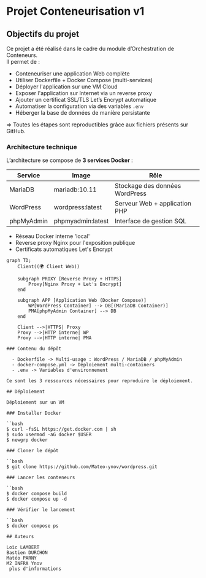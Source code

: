 # Projet Conteneurisation v1

## Objectifs du projet

Ce projet a été réalisé dans le cadre du module d’Orchestration de Conteneurs.  
Il permet de :
  - Conteneuriser une application Web complète  
  - Utiliser Dockerfile + Docker Compose (multi-services)  
  - Déployer l'application sur une VM Cloud  
  - Exposer l'application sur Internet via un reverse proxy  
  - Ajouter un certificat SSL/TLS Let’s Encrypt automatique  
  - Automatiser la configuration via des variables `.env`  
  - Héberger la base de données de manière persistante
    
=> Toutes les étapes sont reproductibles grâce aux fichiers présents sur GitHub.

### Architecture technique

L’architecture se compose de **3 services Docker** :

| Service | Image | Rôle |
|--------|------|-----|
| MariaDB | mariadb:10.11 | Stockage des données WordPress |
| WordPress | wordpress:latest | Serveur Web + application PHP |
| phpMyAdmin | phpmyadmin:latest | Interface de gestion SQL |

- Réseau Docker interne 'local'
- Reverse proxy Nginx pour l'exposition publique
- Certificats automatiques Let's Encrypt

```mermaid
graph TD;
    Client((🌍 Client Web))
    
    subgraph PROXY [Reverse Proxy + HTTPS]
        Proxy[Nginx Proxy + Let's Encrypt]
    end
    
    subgraph APP [Application Web (Docker Compose)]
        WP[WordPress Container] --> DB[(MariaDB Container)]
        PMA[phpMyAdmin Container] --> DB
    end
    
    Client -->|HTTPS| Proxy
    Proxy -->|HTTP interne| WP
    Proxy -->|HTTP interne| PMA

### Contenu du dépôt

  - Dockerfile -> Multi-usage : WordPress / MariaDB / phpMyAdmin
  - docker-compose.yml -> Déploiement multi-containers
  - .env -> Variables d'environnement

Ce sont les 3 ressources nécessaires pour reproduire le déploiement.

## Déploiement

Déploiement sur un VM

### Installer Docker

``bash
$ curl -fsSL https://get.docker.com | sh
$ sudo usermod -aG docker $USER
$ newgrp docker

### Cloner le dépôt

``bash
$ git clone https://github.com/Mateo-ynov/wordpress.git

### Lancer les conteneurs

``bash
$ docker compose build
$ docker compose up -d

### Vérifier le lancement

``bash
$ docker compose ps

## Auteurs

Loïc LAMBERT
Bastien DURCHON
Matéo PARNY
M2 INFRA Ynov
 plus d'informations

